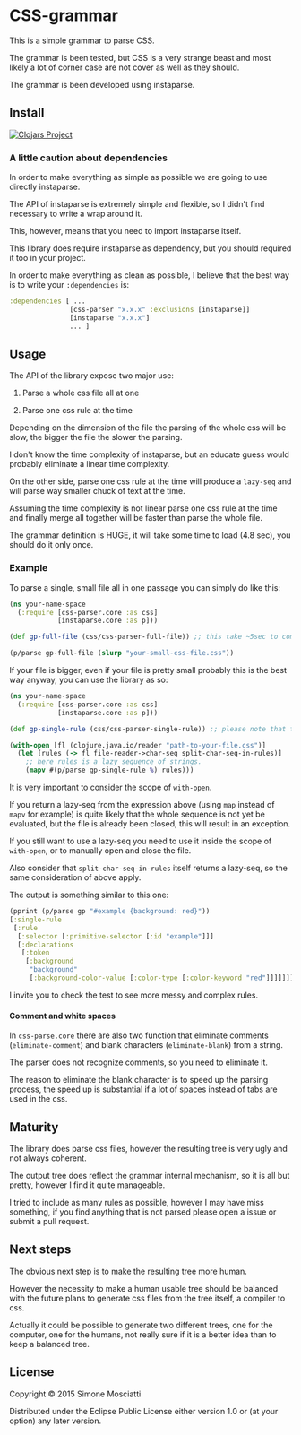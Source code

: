 # CSS-grammar

This is a simple grammar to parse CSS.

The grammar is been tested, but CSS is a very strange beast and most likely a lot of corner case are not cover as well as they should.

The grammar is been developed using instaparse.

## Install

[![Clojars Project](http://clojars.org/css-parser/latest-version.svg)](http://clojars.org/css-parser)

### A little caution about dependencies

In order to make everything as simple as possible we are going to use directly instaparse.

The API of instaparse is extremely simple and flexible, so I didn't find necessary to write a wrap around it.

This, however, means that you need to import instaparse itself.

This library does require instaparse as dependency, but you should required it too in your project.

In order to make everything as clean as possible, I believe that the best way is to write your `:dependencies` is:

``` clojure
:dependencies [ ...
	           [css-parser "x.x.x" :exclusions [instaparse]]
               [instaparse "x.x.x"]
			   ... ]
```

## Usage

The API of the library expose two major use:

1. Parse a whole css file all at one

2. Parse one css rule at the time

Depending on the dimension of the file the parsing of the whole css will be slow, the bigger the file the slower the parsing.

I don't know the time complexity of instaparse, but an educate guess would probably eliminate a linear time complexity.

On the other side, parse one css rule at the time will produce a `lazy-seq` and will parse way smaller chuck of text at the time.

Assuming the time complexity is not linear parse one css rule at the time and finally merge all together will be faster than parse the whole file.

The grammar definition is HUGE, it will take some time to load (4.8 sec), you should do it only once.

### Example

To parse a single, small file all in one passage you can simply do like this:

``` clojure
(ns your-name-space
  (:require [css-parser.core :as css]
   	        [instaparse.core :as p]))

(def gp-full-file (css/css-parser-full-file)) ;; this take ~5sec to complete

(p/parse gp-full-file (slurp "your-small-css-file.css"))
```

If your file is bigger, even if your file is pretty small probably this is the best way anyway, you can use the library as so:

``` clojure
(ns your-name-space
  (:require [css-parser.core :as css]
   	        [instaparse.core :as p]))

(def gp-single-rule (css/css-parser-single-rule)) ;; please note that the function is different

(with-open [fl (clojure.java.io/reader "path-to-your-file.css")]
  (let [rules (-> fl file-reader->char-seq split-char-seq-in-rules)]
    ;; here rules is a lazy sequence of strings.
	(mapv #(p/parse gp-single-rule %) rules)))
```
It is very important to consider the scope of `with-open`.

If you return a lazy-seq from the expression above (using `map` instead of `mapv` for example) is quite likely that the whole sequence is not yet be evaluated, but the file is already been closed, this will result in an exception.

If you still want to use a lazy-seq you need to use it inside the scope of `with-open`, or to manually open and close the file.

Also consider that `split-char-seq-in-rules` itself returns a lazy-seq, so the same consideration of above apply.

The output is something similar to this one:

``` clojure
(pprint (p/parse gp "#example {background: red}"))
[:single-rule
 [:rule
  [:selector [:primitive-selector [:id "example"]]]
  [:declarations
   [:token
    [:background
     "background"
     [:background-color-value [:color-type [:color-keyword "red"]]]]]]]]
```

I invite you to check the test to see more messy and complex rules.

#### Comment and white spaces

In `css-parse.core` there are also two function that eliminate comments (`eliminate-comment`) and blank characters (`eliminate-blank`) from a string.

The parser does not recognize comments, so you need to eliminate it.

The reason to eliminate the blank character is to speed up the parsing process, the speed up is substantial if a lot of spaces instead of tabs are used in the css.

## Maturity

The library does parse css files, however the resulting tree is very ugly and not always coherent.

The output tree does reflect the grammar internal mechanism, so it is all but pretty, however I find it quite manageable.

I tried to include as many rules as possible, however I may have miss something, if you find anything that is not parsed please open a issue or submit a pull request.

## Next steps

The obvious next step is to make the resulting tree more human.

However the necessity to make a human usable tree should be balanced with the future plans to generate css files from the tree itself, a compiler to css.

Actually it could be possible to generate two different trees, one for the computer, one for the humans, not really sure if it is a better idea than to keep a balanced tree.

## License

Copyright © 2015 Simone Mosciatti

Distributed under the Eclipse Public License either version 1.0 or (at
your option) any later version.
